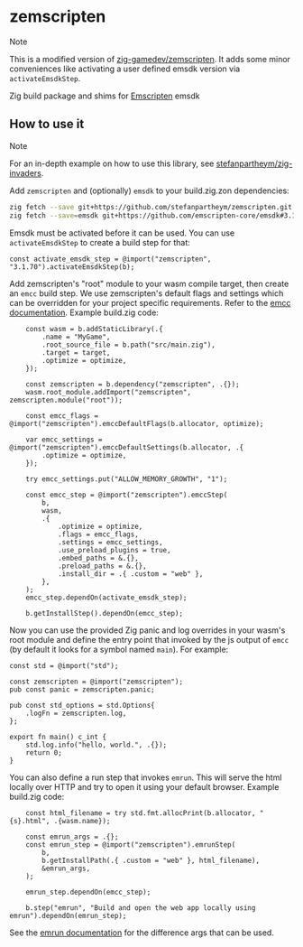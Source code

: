 # zemscripten

> [!NOTE]
> This is a modified version of [zig-gamedev/zemscripten](https://github.com/zig-gamedev/zemscripten).
> It adds some minor conveniences like activating a user defined emsdk version via `activateEmsdkStep`.

Zig build package and shims for [Emscripten](https://emscripten.org) emsdk

## How to use it

> [!NOTE]
> For an in-depth example on how to use this library, see [stefanpartheym/zig-invaders](https://github.com/stefanpartheym/zig-invaders/blob/main/build.zig).

Add `zemscripten` and (optionally) `emsdk` to your build.zig.zon dependencies:

```sh
zig fetch --save git+https://github.com/stefanpartheym/zemscripten.git
zig fetch --save=emsdk git+https://github.com/emscripten-core/emsdk#3.1.70
```

Emsdk must be activated before it can be used. You can use `activateEmsdkStep` to create a build step for that:

```zig
const activate_emsdk_step = @import("zemscripten", "3.1.70").activateEmsdkStep(b);
```

Add zemscripten's "root" module to your wasm compile target, then create an `emcc` build step. We use zemscripten's default flags and settings which can be overridden for your project specific requirements. Refer to the [emcc documentation](https://emscripten.org/docs/tools_reference/emcc.html). Example build.zig code:

```zig
    const wasm = b.addStaticLibrary(.{
        .name = "MyGame",
        .root_source_file = b.path("src/main.zig"),
        .target = target,
        .optimize = optimize,
    });

    const zemscripten = b.dependency("zemscripten", .{});
    wasm.root_module.addImport("zemscripten", zemscripten.module("root"));

    const emcc_flags = @import("zemscripten").emccDefaultFlags(b.allocator, optimize);

    var emcc_settings = @import("zemscripten").emccDefaultSettings(b.allocator, .{
        .optimize = optimize,
    });

    try emcc_settings.put("ALLOW_MEMORY_GROWTH", "1");

    const emcc_step = @import("zemscripten").emccStep(
        b,
        wasm,
        .{
            .optimize = optimize,
            .flags = emcc_flags,
            .settings = emcc_settings,
            .use_preload_plugins = true,
            .embed_paths = &.{},
            .preload_paths = &.{},
            .install_dir = .{ .custom = "web" },
        },
    );
    emcc_step.dependOn(activate_emsdk_step);

    b.getInstallStep().dependOn(emcc_step);
```

Now you can use the provided Zig panic and log overrides in your wasm's root module and define the entry point that invoked by the js output of `emcc` (by default it looks for a symbol named `main`). For example:

```zig
const std = @import("std");

const zemscripten = @import("zemscripten");
pub const panic = zemscripten.panic;

pub const std_options = std.Options{
    .logFn = zemscripten.log,
};

export fn main() c_int {
    std.log.info("hello, world.", .{});
    return 0;
}
```

You can also define a run step that invokes `emrun`. This will serve the html locally over HTTP and try to open it using your default browser. Example build.zig code:

```zig
    const html_filename = try std.fmt.allocPrint(b.allocator, "{s}.html", .{wasm.name});

    const emrun_args = .{};
    const emrun_step = @import("zemscripten").emrunStep(
        b,
        b.getInstallPath(.{ .custom = "web" }, html_filename),
        &emrun_args,
    );

    emrun_step.dependOn(emcc_step);

    b.step("emrun", "Build and open the web app locally using emrun").dependOn(emrun_step);
```

See the [emrun documentation](https://emscripten.org/docs/compiling/Running-html-files-with-emrun.html) for the difference args that can be used.
